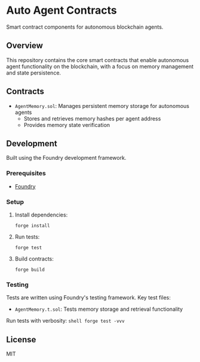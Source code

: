 # Auto Agent Contracts

Smart contract components for autonomous blockchain agents.

## Overview

This repository contains the core smart contracts that enable autonomous agent functionality on the blockchain, with a focus on memory management and state persistence.

## Contracts

- `AgentMemory.sol`: Manages persistent memory storage for autonomous agents
  - Stores and retrieves memory hashes per agent address
  - Provides memory state verification

## Development

Built using the Foundry development framework.

### Prerequisites

- [Foundry](https://getfoundry.sh/)

### Setup

1. Install dependencies:
   ```shell
   forge install
   ```

2. Run tests:
   ```shell
   forge test
   ```

3. Build contracts:
   ```shell
   forge build
   ```

### Testing

Tests are written using Foundry's testing framework. Key test files:

- `AgentMemory.t.sol`: Tests memory storage and retrieval functionality

Run tests with verbosity:
``shell
forge test -vvv
``

## License

MIT

